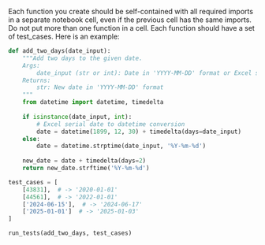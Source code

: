 Each function you create should be self-contained with all required imports in a separate notebook cell, even if the previous cell has the same imports.  Do not put more than one function in a cell.  Each function should have a set of test_cases.  Here is an example:

```python
def add_two_days(date_input):
    """Add two days to the given date.
    Args:
        date_input (str or int): Date in 'YYYY-MM-DD' format or Excel serial date
    Returns:
        str: New date in 'YYYY-MM-DD' format
    """
    from datetime import datetime, timedelta
    
    if isinstance(date_input, int):
        # Excel serial date to datetime conversion
        date = datetime(1899, 12, 30) + timedelta(days=date_input)
    else:
        date = datetime.strptime(date_input, '%Y-%m-%d')
    
    new_date = date + timedelta(days=2)
    return new_date.strftime('%Y-%m-%d')

test_cases = [
    [43831],  # -> '2020-01-01'
    [44561],  # -> '2022-01-01'
    ['2024-06-15'],  # -> '2024-06-17'
    ['2025-01-01']  # -> '2025-01-03'
]

run_tests(add_two_days, test_cases)
```